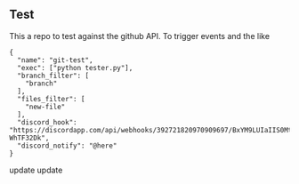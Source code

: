 ## Test

This a repo to test against the github API. To trigger events and the like
```
{
  "name": "git-test",
  "exec": ["python tester.py"],
  "branch_filter": [
    "branch"
  ],
  "files_filter": [
    "new-file"
  ],
  "discord_hook": "https://discordapp.com/api/webhooks/392721820970909697/BxYM9LUIaIIS0Mtwu30SgPSzHLpNBk50QfjKkA1n55stk02eGmID0HVCQHR-WhTF32Dk",
  "discord_notify": "@here"
}
```
update
update
